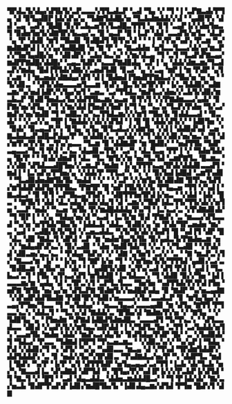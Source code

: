 ▜▛▟▃▜▞▟▄▞▟▜▙▜▞▃▛▃▃▃▚▜▜▃▟▃▛▝▃▟▝▜▄▝▞▝▜▝▐▝▃▛▇▃▟▞▛▜▄▝▟▝▉▜▄▟▉▛▐▟▞▟▚▞▄▝▜▟▇▜▟▟█▞▅▝▜▃▙▟▆▟▟▞▞▟▝▝▄▟▉▜▚▝▟▟▝▃▄▝▃▟▚▝█▟█▝▊▞▛▃▙▃▅▜▚▜▃▟█▃▜▜▜▝▄▝▊▜▝▃▄▛▐▞▞▟▅▜▅▃▜▝▉▟▅▜▅▜▞▟▇▜▛▞▙▃▄▞▃▝█▝▄▃▛▝█▝▐▃▛▝▟▟▝▃▃▟▜▞▅▜▃▝▟▃▛▝▄▝▛▝▟▟▊▝▆▜▝▜▙▟▊▝▊▟█▟▜▝▉▜▚▞▟▝▝▝▐▝▚▜▚▞▚▟▚▝▛▃▆▝▚▞▆▟▇▟▛▟▐▝▞▞▄▞▙▟█▟█▝▅▝▇▝▛▝▃▝▇▃▟▟▅▝▅▜▃▃▜▃▃▞▟▞▄▞▆▃▛▞▞▜▅▜▄▟█▞▅▝▝▟▊▟▛▞▝▃▙▞▙▃▚▞▝▞▆▞▟▃▄▝▜▝▃▜▝▜▃▟▚▛▇▃▄▞▆▟▛▛▇▟█▞▟▟█▞▝▃▄▃▜▟▛▞▚▃▃▛▇▟▉▟▄▝▃▛▐▝▄▝▟▟▞▟▆▃▆▞▜▃▟▃▛▞▆▟▄▝█▟▐▜▜▟▞▟▇▞▞▃▅▟▜▟▊▝▊▃▞▝▄▝▞▃▄▝▆▛▐▝▆▝▛▟▛▝▄▜▞▃▆▝▐▝▆▃▅▟▞▟▇▟▄▞▟▜▝▟▐▝█▟▅▟▐▜▅▟▛▛▇▟▃▞▞▜▙▞▅▝▅▝▅▝▝▜▞▟▊▃▝▝▟▜▞▟▅▃▃▃▅▜▃▃▆▝▊▟▚▝█▃▜▞▅▜▛▞▛▝▐▞▃▜▟▟▉▞▚▟▇▃▆▞▚▞▅▟▐▟▛▞▚▜▄▞▅▜▝▃▅▃▝▃▞▜▜▟▃▝▆▟▜▃▞▟▅▞▞▃▙▜▞▟▉▞▆▃▙▃▛▝▊▟▊▜▅▟▃▞▙▞▟▟▜▜▙▃▆▞▄▃▅▝▊▜▚▜▝▞▞▛▇▟▆▃▃▞▄▟▞▝▊▛▇▞▅▞▟▜▄▝▞▜▝▞▆▞▟▟▐▜▅▟▚▜▅▛▐▞▜▝▅▝▚▃▚▞▜▃▛▞▛▟▅▝▜▞▃▞▆▟▚▞▅▞▆▟▉▝▜▝▚▟█▃▚▞▚▃▜▜▟▃▆▞▞▞▆▜▝▜▙▞▙▝▊▟▟▃▃▟▝▝▉▃▟▞▝▝▞▃▞▞▄▝▜▛▐▝▇▟▟▞▞▟▞▞▟▜▟▝▐▝█▝█▝▟▟▞▟▜▞▞▝▐▟▉▜▅▝▞▝▉▟▞▝▉▃▄▃▛▞▚▝▊▜▄▝▄▜▄▝▉▜▃▟▃▞▞▟▆▜▄▝▞▟▐▝▟▟▉▟▚▟▝▃▅▝▇▃▙▟▃▟▚▟█▃▛▟▄▞▛▝▚▞▟▟▊▞▃▝▄▞▟▞▝▞▜▝▟▞▞▟▊▞▅▞▅▃▚▞▜▝▟▞▆▜▚▞▛▞▙▝▃▜▚▞▄▃▃▝▜▃▆▝▉▝▟▟▇▟▛▝▆▝█▟▉▞▝▝▅▟▜▜▙▝▜▟▛▃▄▃▃▞▜▃▜▝▛▟▝▃▚▃▝▟▄▟▊▃▜▜▞▝▃▞▚▝▟▃▜▃▄▝▛▛▐▝▞▝▜▟▅▜▟▞▄▝█▞▛▝▝▝▊▟▞▟▆▟▜▝▟▃▝▜▃▝▇▜▞▞▆▝▅▞▜▃▜▟▝▃▆▛▇▜▃▝█▃▆▃▝▞▞▟▇▝▟▜▟▃▃▟█▜▅▞▞▃▆▃▛▝▆▟▆▝▐▞▄▜▜▜▚▃▄▜▛▟▞▟▟▟▊▃▃▟▜▝▆▟▐▝▐▃▚▟▚▞▛▜▅▞▄▝▞▟▟▞▛▝▜▜▃▞▚▝▚▝▞▝▉▞▙▟▐▟█▟▝▃▆▜▚▟▊▝▝▜▃▟▉▟▅▟▇▜▙▜▙▝▅▟▟▝▝▞▝▝▞▃▛▝▞▞▆▜▄▜▞▟▉▟▇▝▉▜▚▃▜▟▜▞▆▜▟▟▛▟▟▜▄▜▜▜▙▃▝▛▇▜▛▝█▝▅▛▐▜▙▜▞▞▙▝▛▜▄▃▅▝▜▜▝▞▚▟▐▝▇▃▟▃▞▝▉▝▊▜▝▃▛▜▙▃▄▜▜▟▚▝▝▟█▜▜▜▅▜▛▟▐▞▅▃▝▝▞▟▟▝▐▟▞▝█▃▝▝▇▜▙▜▝▟▟▝▟▃▚▟▄▜▚▟▞▟▄▜▝▟▝▃▆▞▞▜▙▛▐▟▃▜▜▞▜▜▞▟▞▞▅▜▅▝▃▃▛▝▅▟▞▝▚▃▅▝▅▜▙▝▛▞▆▟█▟▟▟▄▜▚▞▜▝▐▃▚▃▞▃▝▞▛▟▇▟▊▟▞▝▜▝▉▛▐▝▝▞▄▝▜▟▄▞▅▞▟▝▚▃▟▝▐▃▜▞▆▝▊▟▝▛▇▟▚▝▃▝▆▃▃▞▟▜▃▃▟▝▚▞▅▝▅▜▜▟▞▜▙▞▙▝▐▟▟▃▙▝▟▟▃▝▊▟▉▞▄▝▅▝▛▟▞▜▛▃▅▟▅▝▆▞▃▝▄▟▝▝▃▟█▞▙▜▞▜▟▝▞▃▅▃▟▟▃▝▚▜▞▜▞▟▞▞▙▟▜▝█▝▚▟▐▜▝▟▛▝█▝▟▃▝▟▉▝▇▟▃▜▝▟▛▟▝▃▛▝▆▝▅▟▅▜▄▞▙▜▙▝▉▞▄▟▃▜▞▛▇▟▅▃▆▝▅▝▞▝▆▟▄▟▛▟▚▃▚▝▉▞▃▟▊▝▝▟▅▝▆▟▊▜▟▞▜▝▞▃▚▝▞▜▃▟█▝▝▞▛▟▞▟▝▟▉▃▅▞▄▃▚▃▝▝▛▟▄▞▜▟▚▞▝▞▝▟▇▝▄▜▅▜▝▃▞▞▝▃▝▝▇▝▆▃▛▃▚▜▞▝▇▃▃▞▆▝▐▞▝▝▐▞▅▝▜▝▇▛▐▞▅▝▜▝▝▞▆▜▅▞▙▜▞▜▜▜▟▝▄▟▊▞▃▞▃▝▉▟█▃▆▝▄▜▙▞▚▞▝▟▞▝▐▝▄▟█▜▞▟▉▝▄▜▚▞▃▟▝▟▜▝▛▟▐▝▄▟▐▝▜▃▙▃▞▃▜▝▐▜▙▝▄▜▚▃▞▟▜▝▆▜▟▟█▝▐▃▜▟▃▃▚▝▜▝▟▟▉▝▉▞▞▜▅▝▐▟▐▃▃▃▆▞▆▝▄▟▄▝▟▝▃▜▛▃▚▜▝▃▛▜▃▜▃▃▝▜▅▜▅▝▚▟▜▜▟▞▛▞▛▟▐▜▅▝▅▛▇▝▇▜▙▝▅▞▄▞▅▝▟▜▃▛▇▝▉▟▆▜▞▞▅▟█▟▚▟▄▝▉▝▇▟▛▝▚▞▅▃▄▟▇▝▞▟▚▟▛▟▟▜▙▟▇▝▛▟▊▜▛▞▜▟▊▞▅▃▃▃▞▞▙▞▃▃▟▃▛▝▊▝▆▜▄▜▄▞▞▃▄▞▛▜▅▞▜▃▃▝▜▝▚▞▙▟▄▞▝▝▅▃▃▜▄▃▞▃▃▃▄▟▊▝▆▝▟▜▄▝▇▜▜▝▛▜▃▃▚▃▚▝▟▟▃▜▝▝▜▃▚▞▟▝▇▟▟▞▃▝█▜▙▞▟▝▇▟▆▞▛▞▅▝▞▝▇▜▄▝▝▞▜▟▉▜▄▝▄▝▐▜▅▟▆▝▚▛▇▟▐▟█▟▜▟▆▟█▃▝▃▃▃▟▜▝▜▞▜▚▃▚▝▝▟▜▃▃▟▃▃▝▟▊▟▝▞▄▟▚▜▞▞▆▜▄▃▚▟▛▟▟▝▐▝▞▜▟▜▃▜▅▝▃▜▜▝▃▞▙▟▟▞▅▜▚▝▃▃▅▜▙▝▆▟▅▝▟▟▞▝▆▟▚▃▞▟▄▜▞▝▊▟▜▟▄▞▛▟▛▝█▞▝▃▝▞▙▟▉▟▞▜▝▜▟▃▞▝▛▃▃▝▜▟▇▟▐▜▛▜▝▜▚▃▅▃▆▃▝▝▞▟▉▃▚▞▞▝▚▞▄▛▐▝▜▟▄▝▛▟▝▞▟▟▊▞▜▝▚▝▟▜▞▝▚▞▄▝▚▟▉▃▃▝▆▃▄▝▟▝▞▜▚▟▝▜▛▟▆▜▟▟▛▞▟▟▜▟▟▟▚▝▃▝▊▝▅▟▞▞▙▞▚▜▛▟▊▃▝▜▚▟▇▟▃▞▅▞▛▝▚▝▟▟▛▜▃▝▆▟▐▝█▟▚▝▚▞▛▝▐▞▛▝▄▜▝▟▜▜▜▟▛▝▅▜▄▃▄▃▞▃▞▜▜▝▐▃▙▝▟▞▜▃▙▝▅▞▚▝▇▃▃▟▐▃▝▟▚▟▇▟▝▟▛▜▟▝▚▝█▜▄▞▛▞▚▟▐▛▐▞▞▞▛▃▙▛▐▞▟▜▟▝▜▝▇▃▜▝▞▝█▜▝▝▃▟▝▟▄▃▟▟▃▝▟▟▅▃▆▟▟▟█▃▞▝▝▜▝▛▐▟▞▟▞▝▇▞▃▞▅▃▙▝▉▟▛▜▚▟▚▛▐▟▊▞▆▟█▜▙▞▙▝▐▟▊▟▄▃▆▞▟▜▟▝▛▜▅▝█▟▚▜▝▟▇
